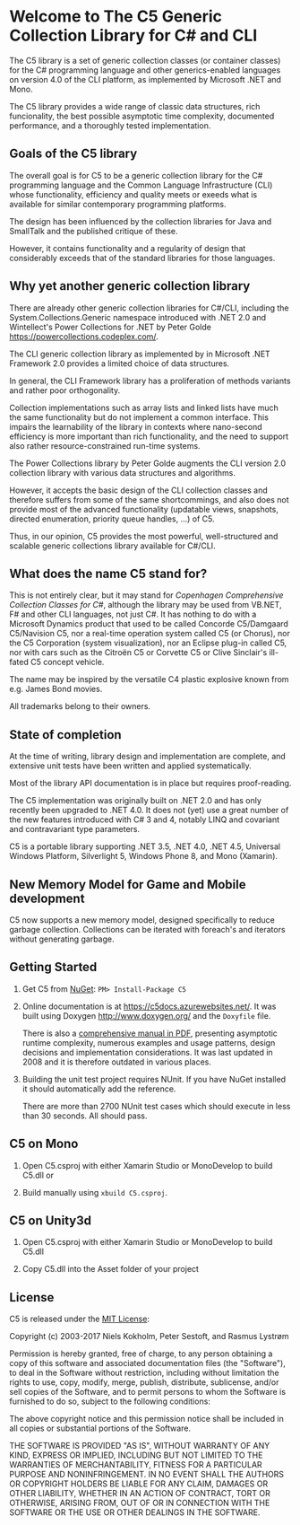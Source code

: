 # Welcome to The C5 Generic Collection Library for C# and CLI

The C5 library is a set of generic collection classes (or container classes)
for the C# programming language and other generics-enabled languages on
version 4.0 of the CLI platform, as implemented by Microsoft .NET and Mono.

The C5 library provides a wide range of classic data structures, rich
funcionality, the best possible asymptotic time complexity, documented
performance, and a thoroughly tested implementation.

## Goals of the C5 library

The overall goal is for C5 to be a generic collection library for the C#
programming language and the Common Language Infrastructure (CLI) whose 
functionality, efficiency and quality meets or exeeds what is available for 
similar contemporary programming platforms. 

The design has been influenced by the collection libraries for Java and SmallTalk
and the published critique of these.

However, it contains functionality and a regularity of design that considerably
exceeds that of the standard libraries for those languages.

## Why yet another generic collection library

There are already other generic collection libraries for C#/CLI, including the
System.Collections.Generic namespace introduced with .NET 2.0 and Wintellect's 
Power Collections for .NET by Peter Golde 
<https://powercollections.codeplex.com/>.

The CLI generic collection library as implemented by in Microsoft .NET Framework 2.0
provides a limited choice of data structures.

In general, the CLI Framework library has a proliferation of methods variants and 
rather poor orthogonality.

Collection implementations such as array lists and linked lists have much the same
functionality but do not implement a common interface. This impairs the learnability 
of the library in contexts where nano-second efficiency is more important than rich
functionality, and the need to support also rather resource-constrained run-time
systems.

The Power Collections library by Peter Golde augments the CLI version 2.0 collection
library with various data structures and algorithms. 

However, it accepts the basic design of the CLI collection classes and therefore
suffers from some of the same shortcommings, and also does not provide most of the
advanced functionality (updatable views, snapshots, directed enumeration, priority 
queue handles, ...) of C5.

Thus, in our opinion, C5 provides the most powerful, well-structured and scalable
generic collections library available for C#/CLI. 

## What does the name C5 stand for?

This is not entirely clear, but it may stand for *Copenhagen Comprehensive
Collection Classes for C#*, although the library may be used from VB.NET, F#
and other CLI languages, not just C#. It has nothing to do with a Microsoft
Dynamics product that used to be called Concorde C5/Damgaard C5/Navision C5, nor a 
real-time operation system called C5 (or Chorus), nor the C5 Corporation (system
visualization), nor an Eclipse plug-in called C5, nor with cars such as the Citroën 
C5 or Corvette C5 or Clive Sinclair's ill-fated C5 concept vehicle.

The name may be inspired by the versatile C4 plastic explosive known from e.g.
James Bond movies.

All trademarks belong to their owners.

## State of completion

At the time of writing, library design and implementation are complete, and extensive
unit tests have been written and applied systematically.

Most of the library API documentation is in place but requires proof-reading.

The C5 implementation was originally built on .NET 2.0 and has only recently been 
upgraded to .NET 4.0. It does not (yet) use a great number of the new features 
introduced with C# 3 and 4, notably LINQ and covariant and contravariant type parameters.

C5 is a portable library supporting .NET 3.5, .NET 4.0, .NET 4.5, 
Universal Windows Platform, Silverlight 5, Windows Phone 8, and Mono (Xamarin).

## New Memory Model for Game and Mobile development

C5 now supports a new memory model, designed specifically to reduce garbage collection. Collections can be iterated with foreach's and iterators without generating garbage.  

## Getting Started

1. Get C5 from [NuGet](https://www.nuget.org/packages/C5): ```PM> Install-Package C5```

2. Online documentation is at <https://c5docs.azurewebsites.net/>.
   It was built using Doxygen <http://www.doxygen.org/> and the
   ```Doxyfile``` file.

   There is also a [comprehensive manual in PDF](https://www.itu.dk/research/c5/latest/ITU-TR-2006-76.pdf),
   presenting asymptotic runtime complexity, numerous examples and usage patterns, design decisions and implementation considerations.
   It was last updated in 2008 and it is therefore outdated in various places.

3. Building the unit test project requires NUnit. If you have NuGet installed it 
   should automatically add the reference.
   
   There are more than 2700 NUnit test cases which should execute in less
   than 30 seconds. All should pass.
   
## C5 on Mono

1. Open C5.csproj with either Xamarin Studio or MonoDevelop to build C5.dll or

2. Build manually using ```xbuild C5.csproj```.

## C5 on Unity3d

1. Open C5.csproj with either Xamarin Studio or MonoDevelop to build C5.dll 

2. Copy C5.dll into the Asset folder of your project

## License

C5 is released under the [MIT License](http://opensource.org/licenses/MIT):

Copyright (c) 2003-2017 Niels Kokholm, Peter Sestoft, and Rasmus Lystrøm

Permission is hereby granted, free of charge, to any person obtaining a copy of this software and associated documentation files (the "Software"), to deal in the Software without restriction, including without limitation the rights to use, copy, modify, merge, publish, distribute, sublicense, and/or sell copies of the Software, and to permit persons to whom the Software is furnished to do so, subject to the following conditions:

The above copyright notice and this permission notice shall be included in all copies or substantial portions of the Software.

THE SOFTWARE IS PROVIDED "AS IS", WITHOUT WARRANTY OF ANY KIND, EXPRESS OR IMPLIED, INCLUDING BUT NOT LIMITED TO THE WARRANTIES OF MERCHANTABILITY, FITNESS FOR A PARTICULAR PURPOSE AND NONINFRINGEMENT. IN NO EVENT SHALL THE AUTHORS OR COPYRIGHT HOLDERS BE LIABLE FOR ANY CLAIM, DAMAGES OR OTHER LIABILITY, WHETHER IN AN ACTION OF CONTRACT, TORT OR OTHERWISE, ARISING FROM, OUT OF OR IN CONNECTION WITH THE SOFTWARE OR THE USE OR OTHER DEALINGS IN THE SOFTWARE.
